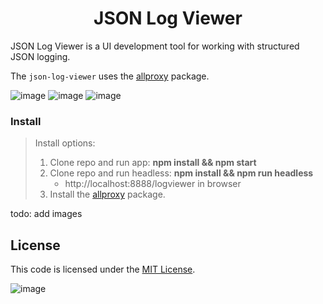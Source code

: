 <h1 align="center" style="border-bottom: none;">JSON Log Viewer</h1>
JSON Log Viewer is a UI development tool for working with structured JSON logging.
<p>

The `json-log-viewer` uses the [allproxy](https://github.com/allproxy/allproxy) package.
<p>

![image](https://img.shields.io/badge/mac%20os-000000?style=for-the-badge&logo=apple&logoColor=white)
![image](https://img.shields.io/badge/Linux-FCC624?style=for-the-badge&logo=linux&logoColor=black)
![image](https://img.shields.io/badge/Windows-0078D6?style=for-the-badge&logo=windows&logoColor=white)

### Install

> Install options:
> 1. Clone repo and run app: **npm install && npm start**
> 2. Clone repo and run headless: **npm install && npm run headless**
>    * http://localhost:8888/logviewer in browser
> 3. Install the [allproxy](https://github.com/allproxy/allproxy) package.


todo: add images

## License

This code is licensed under the [MIT License](https://opensource.org/licenses/MIT).

![image](https://img.shields.io/badge/Node.js-43853D?style=for-the-badge&logo=node.js&logoColor=white)

